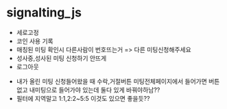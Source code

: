 # signalting_js
 
 - 세로고정
 - 코인 사용 기록
 - 매칭된 미팅 확인시  다른사람이 번호뜨는거 => 다른 미팅신청해주세요
 - 성사중,성사된 미팅 신청하기 안뜨게
 - 로그아웃
 
 * 내가 올린 미팅 신청들어왔을 때 수락,거절버튼 미팅전체페이지에서 들어가면 버튼없고 내미팅으로 들어가야 있는데 둘다 있게 바꿔야하남??
 * 필터에 지역말고 1:1,2:2~5:5 이것도 있으면 좋을듯?? 
